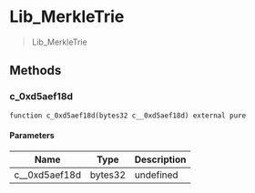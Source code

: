 # Lib_MerkleTrie



> Lib_MerkleTrie





## Methods

### c_0xd5aef18d

```solidity
function c_0xd5aef18d(bytes32 c__0xd5aef18d) external pure
```





#### Parameters

| Name | Type | Description |
|---|---|---|
| c__0xd5aef18d | bytes32 | undefined




